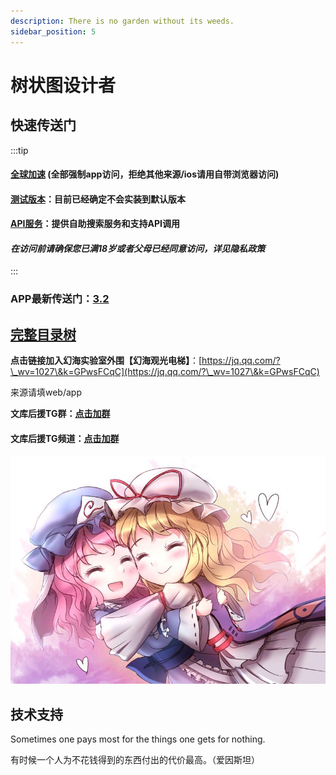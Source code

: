 ```yaml
---
description: There is no garden without its weeds.
sidebar_position: 5
---
```


# 树状图设计者

## 快速传送门

:::tip
#### [**全球加速**](https://cdn.phantom-sea-limited.ltd/) **(全部强制app访问，拒绝其他来源/ios请用自带浏览器访问)**

#### [**测试版本**](https://dev.phantom-sea-limited.ltd)：目前**已经**确定不会实装到默认版本

#### [**API服务**](https://api.phantom-sea-limited.ltd/release/API)：提供自助搜索服务和支持API调用

#### _**在访问前请确保您已满18岁或者父母已经同意访问，详见隐私政策**_
:::

### **APP最新传送门：**[**3.2**](https://cdn.jsdelivr.net/gh/Rcrwrate/H@3.2.0bete/app/%E5%B9%BB%E6%B5%B7%E5%AE%9E%E9%AA%8C%E5%AE%A4\_3.2.0.apk)

## [完整目录树](docs/tree)


**点击链接加入幻海实验室外围【幻海观光电梯】**：[https://jq.qq.com/?\_wv=1027\&k=GPwsFCqC](https://jq.qq.com/?\_wv=1027\&k=GPwsFCqC)

来源请填web/app

**文库后援TG群：**[**点击加群**](https://t.me/loliconltd)

#### 文库后援TG频道：[**点击加群**](https://t.me/loliconstudy)

![Being on sea, sail; being on land, settle.](./img/agg-zo-w-t1-yhq66o-cty.jpg)

## 技术支持

Sometimes one pays most for the things one gets for nothing.

有时候一个人为不花钱得到的东西付出的代价最高。（爱因斯坦）